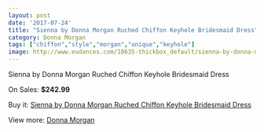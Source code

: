 ```yaml
---
layout: post
date: '2017-07-24'
title: "Sienna by Donna Morgan Ruched Chiffon Keyhole Bridesmaid Dress"
category: Donna Morgan
tags: ["chiffon","style","morgan","unique","keyhole"]
image: http://www.eudances.com/10635-thickbox_default/sienna-by-donna-morgan-ruched-chiffon-keyhole-bridesmaid-dress.jpg
---
```

Sienna by Donna Morgan Ruched Chiffon Keyhole Bridesmaid Dress

On Sales: **$242.99**
<a href="https://www.eudances.com/en/donna-morgan/3429-sienna-by-donna-morgan-ruched-chiffon-keyhole-bridesmaid-dress.html"><amp-img layout="responsive" width="600" height="600" src="//www.eudances.com/10635-thickbox_default/sienna-by-donna-morgan-ruched-chiffon-keyhole-bridesmaid-dress.jpg" alt="Sienna by Donna Morgan Ruched Chiffon Keyhole Bridesmaid Dress 0" /></a>
<a href="https://www.eudances.com/en/donna-morgan/3429-sienna-by-donna-morgan-ruched-chiffon-keyhole-bridesmaid-dress.html"><amp-img layout="responsive" width="600" height="600" src="//www.eudances.com/10660-thickbox_default/sienna-by-donna-morgan-ruched-chiffon-keyhole-bridesmaid-dress.jpg" alt="Sienna by Donna Morgan Ruched Chiffon Keyhole Bridesmaid Dress 1" /></a>
<a href="https://www.eudances.com/en/donna-morgan/3429-sienna-by-donna-morgan-ruched-chiffon-keyhole-bridesmaid-dress.html"><amp-img layout="responsive" width="600" height="600" src="//www.eudances.com/10659-thickbox_default/sienna-by-donna-morgan-ruched-chiffon-keyhole-bridesmaid-dress.jpg" alt="Sienna by Donna Morgan Ruched Chiffon Keyhole Bridesmaid Dress 2" /></a>
<a href="https://www.eudances.com/en/donna-morgan/3429-sienna-by-donna-morgan-ruched-chiffon-keyhole-bridesmaid-dress.html"><amp-img layout="responsive" width="600" height="600" src="//www.eudances.com/10658-thickbox_default/sienna-by-donna-morgan-ruched-chiffon-keyhole-bridesmaid-dress.jpg" alt="Sienna by Donna Morgan Ruched Chiffon Keyhole Bridesmaid Dress 3" /></a>
<a href="https://www.eudances.com/en/donna-morgan/3429-sienna-by-donna-morgan-ruched-chiffon-keyhole-bridesmaid-dress.html"><amp-img layout="responsive" width="600" height="600" src="//www.eudances.com/10657-thickbox_default/sienna-by-donna-morgan-ruched-chiffon-keyhole-bridesmaid-dress.jpg" alt="Sienna by Donna Morgan Ruched Chiffon Keyhole Bridesmaid Dress 4" /></a>
<a href="https://www.eudances.com/en/donna-morgan/3429-sienna-by-donna-morgan-ruched-chiffon-keyhole-bridesmaid-dress.html"><amp-img layout="responsive" width="600" height="600" src="//www.eudances.com/10656-thickbox_default/sienna-by-donna-morgan-ruched-chiffon-keyhole-bridesmaid-dress.jpg" alt="Sienna by Donna Morgan Ruched Chiffon Keyhole Bridesmaid Dress 5" /></a>
<a href="https://www.eudances.com/en/donna-morgan/3429-sienna-by-donna-morgan-ruched-chiffon-keyhole-bridesmaid-dress.html"><amp-img layout="responsive" width="600" height="600" src="//www.eudances.com/10655-thickbox_default/sienna-by-donna-morgan-ruched-chiffon-keyhole-bridesmaid-dress.jpg" alt="Sienna by Donna Morgan Ruched Chiffon Keyhole Bridesmaid Dress 6" /></a>
<a href="https://www.eudances.com/en/donna-morgan/3429-sienna-by-donna-morgan-ruched-chiffon-keyhole-bridesmaid-dress.html"><amp-img layout="responsive" width="600" height="600" src="//www.eudances.com/10654-thickbox_default/sienna-by-donna-morgan-ruched-chiffon-keyhole-bridesmaid-dress.jpg" alt="Sienna by Donna Morgan Ruched Chiffon Keyhole Bridesmaid Dress 7" /></a>
<a href="https://www.eudances.com/en/donna-morgan/3429-sienna-by-donna-morgan-ruched-chiffon-keyhole-bridesmaid-dress.html"><amp-img layout="responsive" width="600" height="600" src="//www.eudances.com/10653-thickbox_default/sienna-by-donna-morgan-ruched-chiffon-keyhole-bridesmaid-dress.jpg" alt="Sienna by Donna Morgan Ruched Chiffon Keyhole Bridesmaid Dress 8" /></a>
<a href="https://www.eudances.com/en/donna-morgan/3429-sienna-by-donna-morgan-ruched-chiffon-keyhole-bridesmaid-dress.html"><amp-img layout="responsive" width="600" height="600" src="//www.eudances.com/10652-thickbox_default/sienna-by-donna-morgan-ruched-chiffon-keyhole-bridesmaid-dress.jpg" alt="Sienna by Donna Morgan Ruched Chiffon Keyhole Bridesmaid Dress 9" /></a>
<a href="https://www.eudances.com/en/donna-morgan/3429-sienna-by-donna-morgan-ruched-chiffon-keyhole-bridesmaid-dress.html"><amp-img layout="responsive" width="600" height="600" src="//www.eudances.com/10651-thickbox_default/sienna-by-donna-morgan-ruched-chiffon-keyhole-bridesmaid-dress.jpg" alt="Sienna by Donna Morgan Ruched Chiffon Keyhole Bridesmaid Dress 10" /></a>
<a href="https://www.eudances.com/en/donna-morgan/3429-sienna-by-donna-morgan-ruched-chiffon-keyhole-bridesmaid-dress.html"><amp-img layout="responsive" width="600" height="600" src="//www.eudances.com/10650-thickbox_default/sienna-by-donna-morgan-ruched-chiffon-keyhole-bridesmaid-dress.jpg" alt="Sienna by Donna Morgan Ruched Chiffon Keyhole Bridesmaid Dress 11" /></a>
<a href="https://www.eudances.com/en/donna-morgan/3429-sienna-by-donna-morgan-ruched-chiffon-keyhole-bridesmaid-dress.html"><amp-img layout="responsive" width="600" height="600" src="//www.eudances.com/10649-thickbox_default/sienna-by-donna-morgan-ruched-chiffon-keyhole-bridesmaid-dress.jpg" alt="Sienna by Donna Morgan Ruched Chiffon Keyhole Bridesmaid Dress 12" /></a>
<a href="https://www.eudances.com/en/donna-morgan/3429-sienna-by-donna-morgan-ruched-chiffon-keyhole-bridesmaid-dress.html"><amp-img layout="responsive" width="600" height="600" src="//www.eudances.com/10648-thickbox_default/sienna-by-donna-morgan-ruched-chiffon-keyhole-bridesmaid-dress.jpg" alt="Sienna by Donna Morgan Ruched Chiffon Keyhole Bridesmaid Dress 13" /></a>
<a href="https://www.eudances.com/en/donna-morgan/3429-sienna-by-donna-morgan-ruched-chiffon-keyhole-bridesmaid-dress.html"><amp-img layout="responsive" width="600" height="600" src="//www.eudances.com/10647-thickbox_default/sienna-by-donna-morgan-ruched-chiffon-keyhole-bridesmaid-dress.jpg" alt="Sienna by Donna Morgan Ruched Chiffon Keyhole Bridesmaid Dress 14" /></a>
<a href="https://www.eudances.com/en/donna-morgan/3429-sienna-by-donna-morgan-ruched-chiffon-keyhole-bridesmaid-dress.html"><amp-img layout="responsive" width="600" height="600" src="//www.eudances.com/10646-thickbox_default/sienna-by-donna-morgan-ruched-chiffon-keyhole-bridesmaid-dress.jpg" alt="Sienna by Donna Morgan Ruched Chiffon Keyhole Bridesmaid Dress 15" /></a>
<a href="https://www.eudances.com/en/donna-morgan/3429-sienna-by-donna-morgan-ruched-chiffon-keyhole-bridesmaid-dress.html"><amp-img layout="responsive" width="600" height="600" src="//www.eudances.com/10645-thickbox_default/sienna-by-donna-morgan-ruched-chiffon-keyhole-bridesmaid-dress.jpg" alt="Sienna by Donna Morgan Ruched Chiffon Keyhole Bridesmaid Dress 16" /></a>
<a href="https://www.eudances.com/en/donna-morgan/3429-sienna-by-donna-morgan-ruched-chiffon-keyhole-bridesmaid-dress.html"><amp-img layout="responsive" width="600" height="600" src="//www.eudances.com/10644-thickbox_default/sienna-by-donna-morgan-ruched-chiffon-keyhole-bridesmaid-dress.jpg" alt="Sienna by Donna Morgan Ruched Chiffon Keyhole Bridesmaid Dress 17" /></a>
<a href="https://www.eudances.com/en/donna-morgan/3429-sienna-by-donna-morgan-ruched-chiffon-keyhole-bridesmaid-dress.html"><amp-img layout="responsive" width="600" height="600" src="//www.eudances.com/10643-thickbox_default/sienna-by-donna-morgan-ruched-chiffon-keyhole-bridesmaid-dress.jpg" alt="Sienna by Donna Morgan Ruched Chiffon Keyhole Bridesmaid Dress 18" /></a>
<a href="https://www.eudances.com/en/donna-morgan/3429-sienna-by-donna-morgan-ruched-chiffon-keyhole-bridesmaid-dress.html"><amp-img layout="responsive" width="600" height="600" src="//www.eudances.com/10642-thickbox_default/sienna-by-donna-morgan-ruched-chiffon-keyhole-bridesmaid-dress.jpg" alt="Sienna by Donna Morgan Ruched Chiffon Keyhole Bridesmaid Dress 19" /></a>
<a href="https://www.eudances.com/en/donna-morgan/3429-sienna-by-donna-morgan-ruched-chiffon-keyhole-bridesmaid-dress.html"><amp-img layout="responsive" width="600" height="600" src="//www.eudances.com/10641-thickbox_default/sienna-by-donna-morgan-ruched-chiffon-keyhole-bridesmaid-dress.jpg" alt="Sienna by Donna Morgan Ruched Chiffon Keyhole Bridesmaid Dress 20" /></a>
<a href="https://www.eudances.com/en/donna-morgan/3429-sienna-by-donna-morgan-ruched-chiffon-keyhole-bridesmaid-dress.html"><amp-img layout="responsive" width="600" height="600" src="//www.eudances.com/10640-thickbox_default/sienna-by-donna-morgan-ruched-chiffon-keyhole-bridesmaid-dress.jpg" alt="Sienna by Donna Morgan Ruched Chiffon Keyhole Bridesmaid Dress 21" /></a>
<a href="https://www.eudances.com/en/donna-morgan/3429-sienna-by-donna-morgan-ruched-chiffon-keyhole-bridesmaid-dress.html"><amp-img layout="responsive" width="600" height="600" src="//www.eudances.com/10639-thickbox_default/sienna-by-donna-morgan-ruched-chiffon-keyhole-bridesmaid-dress.jpg" alt="Sienna by Donna Morgan Ruched Chiffon Keyhole Bridesmaid Dress 22" /></a>
<a href="https://www.eudances.com/en/donna-morgan/3429-sienna-by-donna-morgan-ruched-chiffon-keyhole-bridesmaid-dress.html"><amp-img layout="responsive" width="600" height="600" src="//www.eudances.com/10638-thickbox_default/sienna-by-donna-morgan-ruched-chiffon-keyhole-bridesmaid-dress.jpg" alt="Sienna by Donna Morgan Ruched Chiffon Keyhole Bridesmaid Dress 23" /></a>
<a href="https://www.eudances.com/en/donna-morgan/3429-sienna-by-donna-morgan-ruched-chiffon-keyhole-bridesmaid-dress.html"><amp-img layout="responsive" width="600" height="600" src="//www.eudances.com/10637-thickbox_default/sienna-by-donna-morgan-ruched-chiffon-keyhole-bridesmaid-dress.jpg" alt="Sienna by Donna Morgan Ruched Chiffon Keyhole Bridesmaid Dress 24" /></a>
<a href="https://www.eudances.com/en/donna-morgan/3429-sienna-by-donna-morgan-ruched-chiffon-keyhole-bridesmaid-dress.html"><amp-img layout="responsive" width="600" height="600" src="//www.eudances.com/10636-thickbox_default/sienna-by-donna-morgan-ruched-chiffon-keyhole-bridesmaid-dress.jpg" alt="Sienna by Donna Morgan Ruched Chiffon Keyhole Bridesmaid Dress 25" /></a>

Buy it: [Sienna by Donna Morgan Ruched Chiffon Keyhole Bridesmaid Dress](https://www.eudances.com/en/donna-morgan/3429-sienna-by-donna-morgan-ruched-chiffon-keyhole-bridesmaid-dress.html "Sienna by Donna Morgan Ruched Chiffon Keyhole Bridesmaid Dress")

View more: [Donna Morgan](https://www.eudances.com/en/62-Donna-Morgan "Donna Morgan")